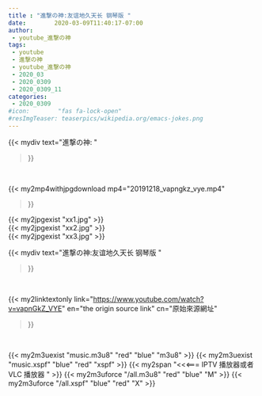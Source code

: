 ```yaml
---
title : "進撃の神:友谊地久天长 钢琴版 "
date:        2020-03-09T11:40:17-07:00
author:
 - youtube_進撃の神
tags:
 - youtube
 - 進撃の神
 - youtube_進撃の神
 - 2020_03
 - 2020_0309
 - 2020_0309_11
categories:
 - 2020_0309
#icon:        "fas fa-lock-open"
#resImgTeaser: teaserpics/wikipedia.org/emacs-jokes.png
---
```


{{< mydiv text="進撃の神: "
>}}
<br>


{{< my2mp4withjpgdownload mp4="20191218_vapngkz_vye.mp4"
>}}

{{< my2jpgexist "xx1.jpg" >}}<br>
{{< my2jpgexist "xx2.jpg" >}}<br>
{{< my2jpgexist "xx3.jpg" >}}<br>



{{< mydiv text="進撃の神:友谊地久天长 钢琴版 "
>}}
<br>

{{< my2linktextonly link="https://www.youtube.com/watch?v=vapnGkZ_VYE"
en="the origin source link" cn="原始來源網址"
>}}


<br>

{{< my2m3uexist "music.m3u8" "red"  "blue" "m3u8" >}} {{< my2m3uexist "music.xspf" "blue" "red"  "xspf" >}} {{< my2span "<<<=== IPTV 播放器或者 VLC 播放器 " >}} {{< my2m3uforce "/all.m3u8" "red"  "blue" "M" >}} {{< my2m3uforce "/all.xspf" "blue" "red"  "X" >}} 
